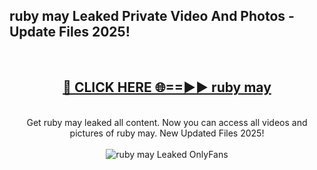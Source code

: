 <h2>ruby may Leaked Private Video And Photos - Update Files 2025!</h2>
<br>
<div align="center">
<h2><a href="https://linkcuts.com/hfmhzwbr" rel="nofollow">🔴 CLICK HERE 🌐==►► ruby may</a></h2>
<br>
Get ruby may leaked all content. Now you can access all videos and pictures of ruby may. New Updated Files 2025!
<br>
<br>
<a href="https://linkcuts.com/hfmhzwbr" rel="nofollow" data-target="animated-image.originalLink"><img src="https://i.ibb.co.com/WyWwxjT/player-gif2.gif" alt="ruby may Leaked OnlyFans" style="max-width: 100%; display: inline-block;" data-target="animated-image.originalImage"></a>
</div>
<br>